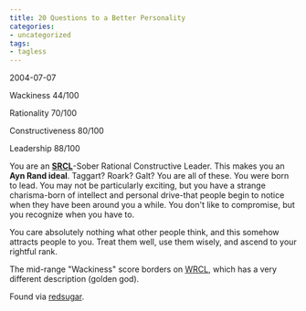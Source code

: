 ```yaml
---
title: 20 Questions to a Better Personality
categories:
- uncategorized
tags:
- tagless
---
```


2004-07-07

Wackiness
44/100

Rationality
70/100

Constructiveness
80/100

Leadership
88/100

> 
You are an **[SRCL][1]**-Sober Rational Constructive Leader. This makes you an **Ayn Rand ideal**. Taggart? Roark? Galt? You are all of these. You were born to lead. You may not be particularly exciting, but you have a strange charisma-born of intellect and personal drive-that people begin to notice when they have been around you a while. You don't like to compromise, but you recognize when you have to.
> 
>    [1]: http://hokev.brinkster.net/quiz/default.asp?quiz=Better%2BPersonality&page=6&ws=0&lf=100&cd=100&re=100&key=show

You care absolutely nothing what other people think, and this somehow attracts people to you. Treat them well, use them wisely, and ascend to your rightful rank.



The mid-range "Wackiness" score borders on [WRCL][2], which has a very different description (golden god).

   [2]: http://hokev.brinkster.net/quiz/default.asp?quiz=Better%2BPersonality&page=6&ws=100&lf=100&cd=100&re=100&key=show

Found via [redsugar][3].

   [3]: http://www.redsugar.com/muse/archives/006760.html
